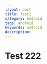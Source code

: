 ```yaml
---
layout: post
title: Test2
category: Android
tags: android
keywords: android
description: 
---
```


# Test 222 


